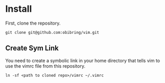 # Install #####################################################################

First, clone the repository.

    git clone git@github.com:obibring/vim.git

## Create Sym Link ############################################################

You need to create a symbolic link in your home directory that tells vim to
use the vimrc file from this repository.

    ln -sf <path to cloned repo>/vimrc ~/.vimrc
